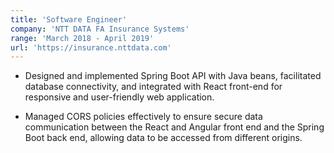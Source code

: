 ```yaml
---
title: 'Software Engineer'
company: 'NTT DATA FA Insurance Systems'
range: 'March 2018 - April 2019'
url: 'https://insurance.nttdata.com'
---
```


- Designed and implemented Spring Boot API with Java beans, facilitated database connectivity, and integrated with React front-end for responsive and user-friendly web application.

- Managed CORS policies effectively to ensure secure data communication between the React and Angular front end and the Spring Boot back end, allowing data to be accessed from different origins.
